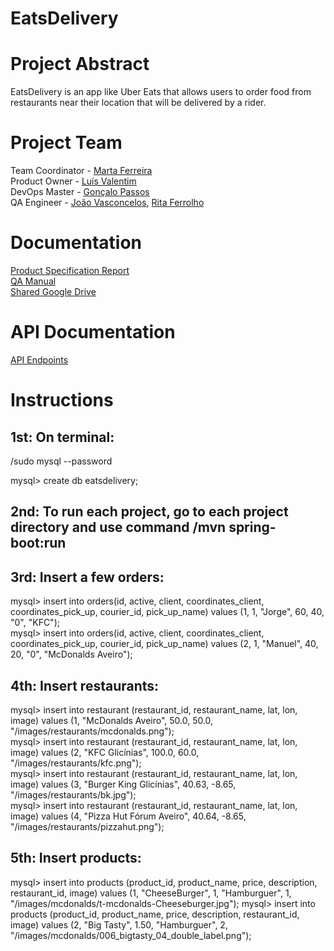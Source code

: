 # EatsDelivery




# Project Abstract
EatsDelivery is an app like Uber Eats that allows users to order food from restaurants near their location that will be delivered by a rider.

# Project Team

Team Coordinator - [Marta Ferreira](https://github.com/martasferreira) <br>
Product Owner - [Luís Valentim](https://github.com/LuisValentim1) <br>
DevOps Master - [Gonçalo Passos](https://github.com/gpassos99) <br>
QA Engineer - [João Vasconcelos](https://github.com/joaopvasconcelos99), [Rita Ferrolho](https://github.com/ritamf) <br>

# Documentation
[Product Specification Report](https://github.com/gpassos99/tqs_project/blob/main/Documentation/Project%20Assignment%20Report.pdf) <br>
[QA Manual](https://github.com/gpassos99/tqs_project/blob/main/Documentation/QA%20Manual.pdf) <br>
[Shared Google Drive](https://drive.google.com/drive/folders/1zjzcV6-d80Iu5UTQMAQvateI-lRDypWi) <br>

# API Documentation
[API Endpoints](https://github.com/gpassos99/tqs_project/blob/main/Documentation/Project%20Assignment%20Report.pdf)


# Instructions

## 1st: On terminal:

/sudo mysql --password

mysql> create db eatsdelivery;


## 2nd: To run each project, go to each project directory and use command /mvn spring-boot:run

## 3rd: Insert a few orders:

mysql> insert into orders(id, active, client, coordinates_client, coordinates_pick_up, courier_id, pick_up_name) values (1, 1, "Jorge", 60, 40, "0", "KFC");<br>
mysql> insert into orders(id, active, client, coordinates_client, coordinates_pick_up, courier_id, pick_up_name) values (2, 1, "Manuel", 40, 20, "0", "McDonalds Aveiro");

## 4th: Insert restaurants:

mysql> insert into restaurant (restaurant_id, restaurant_name, lat, lon, image) values (1, "McDonalds Aveiro", 50.0, 50.0, "/images/restaurants/mcdonalds.png");<br>
mysql> insert into restaurant (restaurant_id, restaurant_name, lat, lon, image) values (2, "KFC Glicínias", 100.0, 60.0, "/images/restaurants/kfc.png");<br>
mysql> insert into restaurant (restaurant_id, restaurant_name, lat, lon, image) values (3, "Burger King Glicínias", 40.63, -8.65, "/images/restaurants/bk.jpg");<br>
mysql> insert into restaurant (restaurant_id, restaurant_name, lat, lon, image) values (4, "Pizza Hut Fórum Aveiro", 40.64, -8.65, "/images/restaurants/pizzahut.png");


## 5th: Insert products:

mysql> insert into products (product_id, product_name, price, description, restaurant_id, image) values (1, "CheeseBurger", 1, "Hamburguer", 1, "/images/mcdonalds/t-mcdonalds-Cheeseburger.jpg");
mysql> insert into products (product_id, product_name, price, description, restaurant_id, image) values (2, "Big Tasty", 1.50, "Hamburguer", 2, "/images/mcdonalds/006_bigtasty_04_double_label.png");









